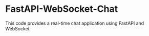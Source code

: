 # FastAPI-WebSocket-Chat
This code provides a real-time chat application using FastAPI and WebSocket
